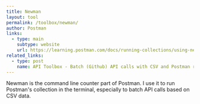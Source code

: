 ```yaml
---
title: Newman
layout: tool
permalink: /toolbox/newman/
author: Postman
links:
  - type: main
    subtype: website
    url: https://learning.postman.com/docs/running-collections/using-newman-cli/command-line-integration-with-newman/
related_links:
  - type: post
    name: API Toolbox - Batch (Github) API calls with CSV and Postman runner and visualizer
---
```


Newman is the command line counter part of Postman. I use it to run Postman's collection in the terminal, especially to batch API calls based on CSV data.
<!--more-->

